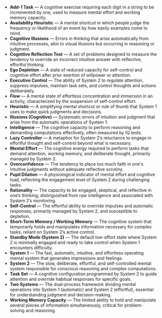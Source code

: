 - **Add-1 Task** — A cognitive exercise requiring each digit in a string to be incremented by one, used to measure mental effort and working memory capacity.  
- **Availability Heuristic** — A mental shortcut in which people judge the frequency or likelihood of an event by how easily examples come to mind.  
- **Cognitive Illusions** — Errors in thinking that arise automatically from intuitive processes, akin to visual illusions but occurring in reasoning or judgment.  
- **Cognitive Reflection Test** — A set of problems designed to measure the tendency to override an incorrect intuitive answer with reflective, effortful thinking.  
- **Ego Depletion** — A state of reduced capacity for self-control and cognitive effort after prior exertion of willpower or attention.  
- **Executive Control** — The ability of System 2 to regulate attention, suppress impulses, maintain task sets, and control thoughts and actions deliberately.  
- **Flow** — A mental state of effortless concentration and immersion in an activity, characterized by the suspension of self-control effort.  
- **Heuristic** — A simplifying mental shortcut or rule of thumb that System 1 uses to make quick judgments and decisions.  
- **Illusions (Cognitive)** — Systematic errors of intuition and judgment that arise from the automatic operations of System 1.  
- **Intelligence** — The cognitive capacity to perform reasoning and demanding computations effectively, often measured by IQ tests.  
- **Lazy Controller** — A metaphor for System 2’s reluctance to engage in effortful thought and self-control beyond what is necessary.  
- **Mental Effort** — The cognitive energy required to perform tasks that demand attention, working memory, and deliberate thought, primarily managed by System 2.  
- **Overconfidence** — The tendency to place too much faith in one's intuitive judgments without adequate reflective scrutiny.  
- **Pupil Dilation** — A physiological indicator of mental effort and cognitive load, reflecting the engagement level of System 2 during challenging tasks.  
- **Rationality** — The capacity to be engaged, skeptical, and reflective in one’s thinking, distinguished from raw intelligence and associated with System 2’s monitoring.  
- **Self-Control** — The effortful ability to override impulses and automatic responses, primarily managed by System 2, and susceptible to depletion.  
- **Short-Term Memory / Working Memory** — The cognitive system that temporarily holds and manipulates information necessary for complex tasks, reliant on System 2’s active control.  
- **Standby Mode (System 2)** — The default low-effort state where System 2 is minimally engaged and ready to take control when System 1 encounters difficulty.  
- **System 1** — The fast, automatic, intuitive, and effortless operating mental system that generates impressions and feelings.  
- **System 2** — The slow, deliberate, effortful, and self-controlled mental system responsible for conscious reasoning and complex computations.  
- **Task Set** — A cognitive configuration programmed by System 2 to guide attention and override habitual responses for specific goals.  
- **Two Systems** — The dual-process framework dividing mental operations into System 1 (automatic) and System 2 (effortful), essential for understanding judgment and decision-making.  
- **Working Memory Capacity** — The limited ability to hold and manipulate several pieces of information simultaneously, critical for problem-solving and reasoning.
